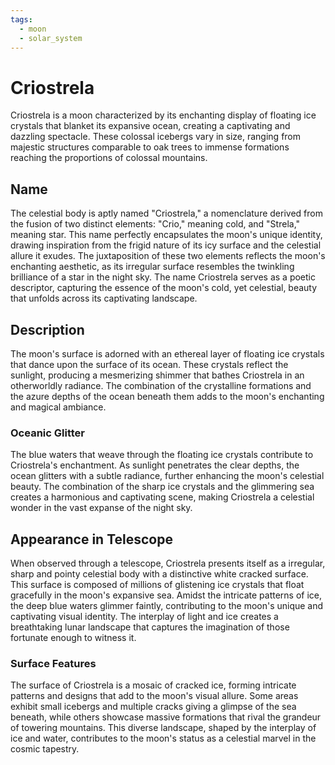 ```yaml
---
tags:
  - moon
  - solar_system
---
```

# Criostrela

Criostrela is a moon characterized by its enchanting display of floating ice crystals that blanket its expansive ocean, creating a captivating and dazzling spectacle. These colossal icebergs vary in size, ranging from majestic structures comparable to oak trees to immense formations reaching the proportions of colossal mountains.

## Name

The celestial body is aptly named "Criostrela," a nomenclature derived from the fusion of two distinct elements: "Crio," meaning cold, and "Strela," meaning star. This name perfectly encapsulates the moon's unique identity, drawing inspiration from the frigid nature of its icy surface and the celestial allure it exudes. The juxtaposition of these two elements reflects the moon's enchanting aesthetic, as its irregular surface resembles the twinkling brilliance of a star in the night sky. The name Criostrela serves as a poetic descriptor, capturing the essence of the moon's cold, yet celestial, beauty that unfolds across its captivating landscape.

## Description

The moon's surface is adorned with an ethereal layer of floating ice crystals that dance upon the surface of its ocean. These crystals reflect the sunlight, producing a mesmerizing shimmer that bathes Criostrela in an otherworldly radiance. The combination of the crystalline formations and the azure depths of the ocean beneath them adds to the moon's enchanting and magical ambiance.

### Oceanic Glitter

The blue waters that weave through the floating ice crystals contribute to Criostrela's enchantment. As sunlight penetrates the clear depths, the ocean glitters with a subtle radiance, further enhancing the moon's celestial beauty. The combination of the sharp ice crystals and the glimmering sea creates a harmonious and captivating scene, making Criostrela a celestial wonder in the vast expanse of the night sky.

## Appearance in Telescope

When observed through a telescope, Criostrela presents itself as a irregular, sharp and pointy celestial body with a distinctive white cracked surface. This surface is composed of millions of glistening ice crystals that float gracefully in the moon's expansive sea. Amidst the intricate patterns of ice, the deep blue waters glimmer faintly, contributing to the moon's unique and captivating visual identity. The interplay of light and ice creates a breathtaking lunar landscape that captures the imagination of those fortunate enough to witness it.

### Surface Features

The surface of Criostrela is a mosaic of cracked ice, forming intricate patterns and designs that add to the moon's visual allure. Some areas exhibit small icebergs and multiple cracks giving a glimpse of the sea beneath, while others showcase massive formations that rival the grandeur of towering mountains. This diverse landscape, shaped by the interplay of ice and water, contributes to the moon's status as a celestial marvel in the cosmic tapestry.

